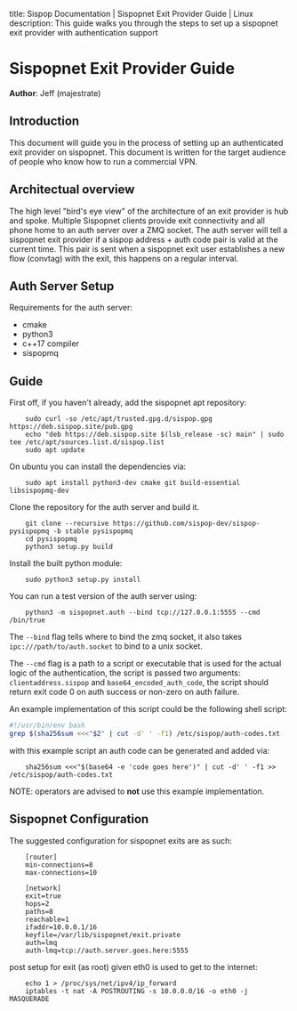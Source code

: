 title: Sispop Documentation | Sispopnet Exit Provider Guide | Linux
description: This guide walks you through the steps to set up a sispopnet exit provider with authentication support

# Sispopnet Exit Provider Guide
**Author**: Jeff (majestrate)

## Introduction

This document will guide you in the process of setting up an authenticated exit provider on sispopnet.
This document is written for the target audience of people who know how to run a commercial VPN.


## Architectual overview

The high level "bird's eye view" of the architecture of an exit provider is hub and spoke.
Multiple Sispopnet clients provide exit connectivity and all phone home to an auth server over a ZMQ socket.
The auth server will tell a sispopnet exit provider if a sispop address + auth code pair is valid at the current time.
This pair is sent when a sispopnet exit user establishes a new flow (convtag) with the exit, this happens on a regular interval.


## Auth Server Setup

Requirements for the auth server:

- cmake 
- python3
- c++17 compiler
- sispopmq

## Guide

First off, if you haven't already, add the sispopnet apt repository:

```
    sudo curl -so /etc/apt/trusted.gpg.d/sispop.gpg https://deb.sispop.site/pub.gpg
    echo "deb https://deb.sispop.site $(lsb_release -sc) main" | sudo tee /etc/apt/sources.list.d/sispop.list
    sudo apt update
```

On ubuntu you can install the dependencies via:

```
    sudo apt install python3-dev cmake git build-essential libsispopmq-dev
```

Clone the repository for the auth server and build it.

```
    git clone --recursive https://github.com/sispop-dev/sispop-pysispopmq -b stable pysispopmq
    cd pysispopmq
    python3 setup.py build
```

Install the built python module:

```
    sudo python3 setup.py install
```

You can run a test version of the auth server using:

```
    python3 -m sispopnet.auth --bind tcp://127.0.0.1:5555 --cmd /bin/true 
```

The `--bind` flag tells where to bind the zmq socket, it also takes `ipc:///path/to/auth.socket` to bind to a unix socket.

The `--cmd` flag is a path to a script or executable that is used for the actual logic of the authentication, the script is passed two arguments: `clientaddress.sispop` and `base64_encoded_auth_code`, the script should return exit code 0 on auth success or non-zero on auth failure.

An example implementation of this script could be the following shell script:

```bash
#!/usr/bin/env bash
grep $(sha256sum <<<"$2" | cut -d' ' -f1) /etc/sispop/auth-codes.txt
```

with this example script an auth code can be generated and added via:
```
    sha256sum <<<"$(base64 -e 'code goes here')" | cut -d' ' -f1 >> /etc/sispop/auth-codes.txt
```

NOTE: operators are advised to **not** use this example implementation.


## Sispopnet Configuration

The suggested configuration for sispopnet exits are as such:
```
    [router]
    min-connections=8
    max-connections=10
    
    [network]
    exit=true
    hops=2
    paths=8
    reachable=1
    ifaddr=10.0.0.1/16
    keyfile=/var/lib/sispopnet/exit.private
    auth=lmq
    auth-lmq=tcp://auth.server.goes.here:5555
```                 
post setup for exit (as root) given eth0 is used to get to the internet:
```
    echo 1 > /proc/sys/net/ipv4/ip_forward
    iptables -t nat -A POSTROUTING -s 10.0.0.0/16 -o eth0 -j MASQUERADE
```